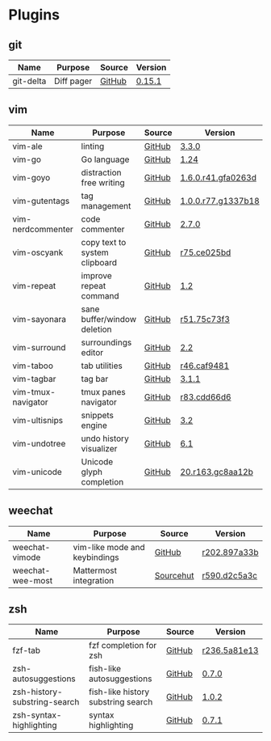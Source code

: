 # Plugins

## git

| Name                            | Purpose                                      | Source                                                                                            | Version                                                                                                                |
|---------------------------------|----------------------------------------------|---------------------------------------------------------------------------------------------------|------------------------------------------------------------------------------------------------------------------------|
| git-delta                       | Diff pager                                   | [GitHub](https://github.com/dandavison/delta)                                                     | [0.15.1](https://github.com/dandavison/delta/releases/tag/0.15.1)                                                      |

## vim

| Name                            | Purpose                                      | Source                                                                                            | Version                                                                                                                |
|---------------------------------|----------------------------------------------|---------------------------------------------------------------------------------------------------|------------------------------------------------------------------------------------------------------------------------|
| vim-ale                         | linting                                      | [GitHub](https://github.com/dense-analysis/ale)                                                   | [3.3.0](https://github.com/dense-analysis/ale/releases/tag/v3.3.0)                                                     |
| vim-go                          | Go language                                  | [GitHub](https://github.com/fatih/vim-go)                                                         | [1.24](https://github.com/fatih/vim-go/releases/tag/v1.24)                                                             |
| vim-goyo                        | distraction free writing                     | [GitHub](https://github.com/junegunn/goyo.vim)                                                    | [1.6.0.r41.gfa0263d](https://github.com/junegunn/goyo.vim/commit/fa0263d456dd43f5926484d1c4c7022dfcb21ba9)             |
| vim-gutentags                   | tag management                               | [GitHub](https://github.com/ludovicchabant/vim-gutentags)                                         | [1.0.0.r77.g1337b18](https://github.com/ludovicchabant/vim-gutentags/commit/1337b1891b9d98d6f4881982f27aa22b02c80084)  |
| vim-nerdcommenter               | code commenter                               | [GitHub](https://github.com/preservim/nerdcommenter)                                              | [2.7.0](https://github.com/preservim/nerdcommenter/releases/tag/2.7.0)                                                 |
| vim-oscyank                     | copy text to system clipboard                | [GitHub](https://github.com/ojroques/vim-oscyank)                                                 | [r75.ce025bd](https://github.com/ojroques/vim-oscyank/commit/ce025bd8237a6228beabb04b66d29566b2453f7b)                 |
| vim-repeat                      | improve repeat command                       | [GitHub](https://github.com/tpope/vim-repeat)                                                     | [1.2](https://github.com/tpope/vim-repeat/releases/tag/v1.2)                                                           |
| vim-sayonara                    | sane buffer/window deletion                  | [GitHub](https://github.com/mhinz/vim-sayonara)                                                   | [r51.75c73f3](https://github.com/mhinz/vim-sayonara/commit/75c73f3cf3e96f8c09db5291970243699aadc02c)                   |
| vim-surround                    | surroundings editor                          | [GitHub](https://github.com/tpope/vim-surround)                                                   | [2.2](https://github.com/tpope/vim-surround/releases/tag/v2.2)                                                         |
| vim-taboo                       | tab utilities                                | [GitHub](https://github.com/gcmt/taboo.vim)                                                       | [r46.caf9481](https://github.com/gcmt/taboo.vim/commit/caf948187694d3f1374913d36f947b3f9fa1c22f)                       |
| vim-tagbar                      | tag bar                                      | [GitHub](https://github.com/preservim/tagbar)                                                     | [3.1.1](https://github.com/preservim/tagbar/releases/tag/v3.1.1)                                                       |
| vim-tmux-navigator              | tmux panes navigator                         | [GitHub](https://github.com/christoomey/vim-tmux-navigator)                                       | [r83.cdd66d6](https://github.com/christoomey/vim-tmux-navigator/commit/cdd66d6a37d991bba7997d593586fc51a5b37aa8)       |
| vim-ultisnips                   | snippets engine                              | [GitHub](https://github.com/SirVer/ultisnips)                                                     | [3.2](https://github.com/SirVer/ultisnips/releases/tag/3.2)                                                            |
| vim-undotree                    | undo history visualizer                      | [GitHub](https://github.com/mbbill/undotree)                                                      | [6.1](https://github.com/mbbill/undotree/releases/tag/rel_6.1)                                                         |
| vim-unicode                     | Unicode glyph completion                     | [GitHub](https://github.com/chrisbra/unicode.vim)                                                 | [20.r163.gc8aa12b](https://github.com/chrisbra/unicode.vim/commit/c8aa12b1e2e1b6254885b12bdb239ce6c885fdb1)            |


## weechat

| Name                            | Purpose                                      | Source                                                                                            | Version                                                                                                                |
|---------------------------------|----------------------------------------------|---------------------------------------------------------------------------------------------------|------------------------------------------------------------------------------------------------------------------------|
| weechat-vimode                  | vim-like mode and keybindings                | [GitHub](https://github.com/GermainZ/weechat-vimode)                                              | [r202.897a33b](https://github.com/GermainZ/weechat-vimode/commit/95661a27f92dc3f3286cf1539ab112a81ad15639)             |
| weechat-wee-most                | Mattermost integration                       | [Sourcehut](https://git.sr.ht/~tardypad/wee-most)                                                 | [r590.d2c5a3c](https://git.sr.ht/~tardypad/wee-most/commit/d2c5a3c7890c4a8a7bbe4bd796f0277b301ea0a9)                   |


## zsh

| Name                            | Purpose                                      | Source                                                                                            | Version                                                                                                                |
|---------------------------------|----------------------------------------------|---------------------------------------------------------------------------------------------------|------------------------------------------------------------------------------------------------------------------------|
| fzf-tab                         | fzf completion for zsh                       | [GitHub](https://github.com/Aloxaf/fzf-tab)                                                       | [r236.5a81e13](https://github.com/Aloxaf/fzf-tab/commit/5a81e13792a1eed4a03d2083771ee6e5b616b9ab)                      |
| zsh-autosuggestions             | fish-like autosuggestions                    | [GitHub](https://github.com/zsh-users/zsh-autosuggestions)                                        | [0.7.0](https://github.com/zsh-users/zsh-autosuggestions/releases/tag/v0.7.0)                                          |
| zsh-history-substring-search    | fish-like history substring search           | [GitHub](https://github.com/zsh-users/zsh-history-substring-search)                               | [1.0.2](https://github.com/zsh-users/zsh-history-substring-search/releases/tag/v1.0.2)                                 |
| zsh-syntax-highlighting         | syntax highlighting                          | [GitHub](https://github.com/zsh-users/zsh-syntax-highlighting)                                    | [0.7.1](https://github.com/zsh-users/zsh-syntax-highlighting/releases/tag/0.7.1)                                       |
